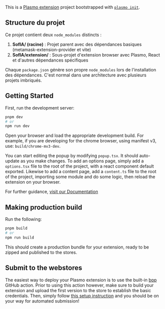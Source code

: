 This is a [Plasmo extension](https://docs.plasmo.com/) project bootstrapped with [`plasmo init`](https://www.npmjs.com/package/plasmo).

## Structure du projet

Ce projet contient deux `node_modules` distincts :

1. **SofIA/ (racine)** : Projet parent avec des dépendances basiques (metamask-extension-provider et vite)
2. **SofIA/extension/** : Sous-projet d'extension browser avec Plasmo, React et d'autres dépendances spécifiques

Chaque `package.json` génère son propre `node_modules` lors de l'installation des dépendances. C'est normal dans une architecture avec plusieurs projets imbriqués.

## Getting Started

First, run the development server:

```bash
pnpm dev
# or
npm run dev
```

Open your browser and load the appropriate development build. For example, if you are developing for the chrome browser, using manifest v3, use: `build/chrome-mv3-dev`.

You can start editing the popup by modifying `popup.tsx`. It should auto-update as you make changes. To add an options page, simply add a `options.tsx` file to the root of the project, with a react component default exported. Likewise to add a content page, add a `content.ts` file to the root of the project, importing some module and do some logic, then reload the extension on your browser.

For further guidance, [visit our Documentation](https://docs.plasmo.com/)

## Making production build

Run the following:

```bash
pnpm build
# or
npm run build
```

This should create a production bundle for your extension, ready to be zipped and published to the stores.

## Submit to the webstores

The easiest way to deploy your Plasmo extension is to use the built-in [bpp](https://bpp.browser.market) GitHub action. Prior to using this action however, make sure to build your extension and upload the first version to the store to establish the basic credentials. Then, simply follow [this setup instruction](https://docs.plasmo.com/framework/workflows/submit) and you should be on your way for automated submission!
